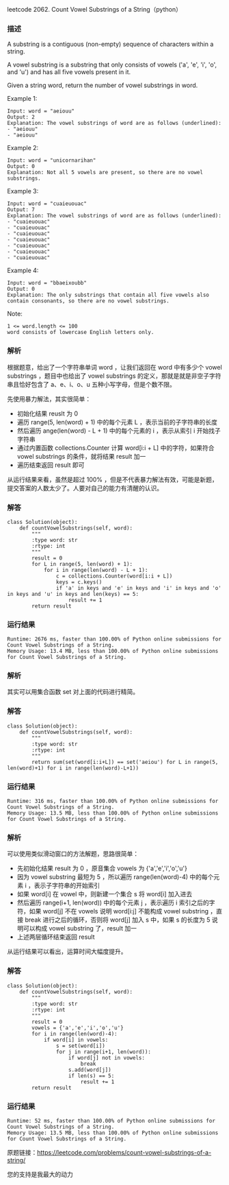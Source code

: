 leetcode  2062. Count Vowel Substrings of a String（python）

### 描述

A substring is a contiguous (non-empty) sequence of characters within a string.

A vowel substring is a substring that only consists of vowels ('a', 'e', 'i', 'o', and 'u') and has all five vowels present in it.

Given a string word, return the number of vowel substrings in word.

 



Example 1:


	Input: word = "aeiouu"
	Output: 2
	Explanation: The vowel substrings of word are as follows (underlined):
	- "aeiouu"
	- "aeiouu"
	
Example 2:

	Input: word = "unicornarihan"
	Output: 0
	Explanation: Not all 5 vowels are present, so there are no vowel substrings.


Example 3:

	Input: word = "cuaieuouac"
	Output: 7
	Explanation: The vowel substrings of word are as follows (underlined):
	- "cuaieuouac"
	- "cuaieuouac"
	- "cuaieuouac"
	- "cuaieuouac"
	- "cuaieuouac"
	- "cuaieuouac"
	- "cuaieuouac"

	
Example 4:

	Input: word = "bbaeixoubb"
	Output: 0
	Explanation: The only substrings that contain all five vowels also contain consonants, so there are no vowel substrings.



Note:
	
	1 <= word.length <= 100
	word consists of lowercase English letters only.

### 解析

根据题意，给出了一个字符串单词 word ，让我们返回在 word 中有多少个 vowel substrings ，题目中也给出了 vowel substrings 的定义，那就是就是非空子字符串且恰好包含了 a、e、i、o、u 五种小写字母，但是个数不限。

先使用暴力解法，其实很简单：

* 初始化结果 reuslt 为 0
* 遍历 range(5, len(word) + 1) 中的每个元素 L ，表示当前的子字符串的长度
* 然后遍历 ange(len(word) - L + 1) 中的每个元素的 i ，表示从索引 i 开始找子字符串
* 通过内置函数 collections.Counter 计算 word[i:i + L] 中的字符，如果符合 vowel substrings 的条件，就将结果 result 加一
* 遍历结束返回 result 即可

从运行结果来看，虽然是超过 100% ，但是不代表暴力解法有效，可能是新题，提交答案的人数太少了。人要对自己的能力有清醒的认识。
### 解答
					
	class Solution(object):
	    def countVowelSubstrings(self, word):
	        """
	        :type word: str
	        :rtype: int
	        """
	        result = 0
	        for L in range(5, len(word) + 1):
	            for i in range(len(word) - L + 1):
	                c = collections.Counter(word[i:i + L])
	                keys = c.keys()
	                if 'a' in keys and 'e' in keys and 'i' in keys and 'o' in keys and 'u' in keys and len(keys) == 5:
	                    result += 1
	        return result

            	      
			
### 运行结果

	Runtime: 2676 ms, faster than 100.00% of Python online submissions for Count Vowel Substrings of a String.
	Memory Usage: 13.4 MB, less than 100.00% of Python online submissions for Count Vowel Substrings of a String.

### 解析

其实可以用集合函数 set 对上面的代码进行精简。


### 解答

	class Solution(object):
	    def countVowelSubstrings(self, word):
	        """
	        :type word: str
	        :rtype: int
	        """
	        return sum(set(word[i:i+L]) == set('aeiou') for L in range(5, len(word)+1) for i in range(len(word)-L+1))
	        
### 运行结果

	Runtime: 316 ms, faster than 100.00% of Python online submissions for Count Vowel Substrings of a String.
	Memory Usage: 13.5 MB, less than 100.00% of Python online submissions for Count Vowel Substrings of a String.

### 解析

可以使用类似滑动窗口的方法解题，思路很简单：

* 先初始化结果 result 为 0 ，原音集合 vowels 为 {'a','e','i','o','u'} 
* 因为 vowel substring 最短为 5 ，所以遍历 range(len(word)-4) 中的每个元素 i ，表示子字符串的开始索引
* 如果 word[i] 在 vowel 中，则新建一个集合 s 将  word[i] 加入进去
* 然后遍历 range(i+1, len(word)) 中的每个元素 j ，表示遍历 i 索引之后的字符，如果 word[j] 不在 vowels 说明 word[i:j] 不能构成 vowel substring ，直接 break 进行之后的循环，否则将 word[j]  加入 s 中，如果 s 的长度为 5 说明可以构成 vowel substring 了，result 加一
* 上述两层循环结束返回 result

从运行结果可以看出，运算时间大幅度提升。

### 解答

	class Solution(object):
	    def countVowelSubstrings(self, word):
	        """
	        :type word: str
	        :rtype: int
	        """
	        result = 0
	        vowels = {'a','e','i','o','u'}
	        for i in range(len(word)-4):
	            if word[i] in vowels:
	                s = set(word[i])
	                for j in range(i+1, len(word)):
	                    if word[j] not in vowels:
	                        break
	                    s.add(word[j])
	                    if len(s) == 5:
	                        result += 1
	        return result
	        
### 运行结果

	Runtime: 52 ms, faster than 100.00% of Python online submissions for Count Vowel Substrings of a String.
	Memory Usage: 13.5 MB, less than 100.00% of Python online submissions for Count Vowel Substrings of a String.


原题链接：https://leetcode.com/problems/count-vowel-substrings-of-a-string/



您的支持是我最大的动力
